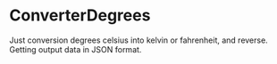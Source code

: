 # ConverterDegrees

Just conversion degrees celsius into kelvin or fahrenheit, and reverse. Getting output data in JSON format.